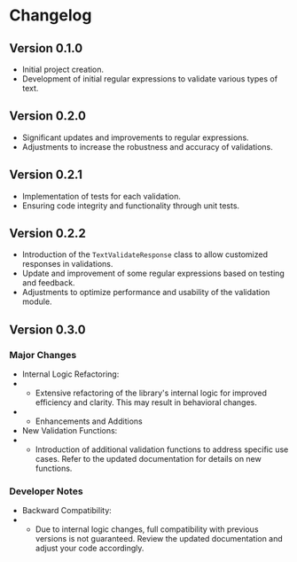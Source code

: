 # Changelog

## Version 0.1.0
- Initial project creation.
- Development of initial regular expressions to validate various types of text.

## Version 0.2.0
- Significant updates and improvements to regular expressions.
- Adjustments to increase the robustness and accuracy of validations.

## Version 0.2.1
- Implementation of tests for each validation.
- Ensuring code integrity and functionality through unit tests.

## Version 0.2.2
- Introduction of the `TextValidateResponse` class to allow customized responses in validations.
- Update and improvement of some regular expressions based on testing and feedback.
- Adjustments to optimize performance and usability of the validation module.

## Version 0.3.0

### Major Changes
- Internal Logic Refactoring:
- * Extensive refactoring of the library's internal logic for improved efficiency and clarity. This may result in behavioral changes. 
- * Enhancements and Additions
- New Validation Functions:
- * Introduction of additional validation functions to address specific use cases. Refer to the updated documentation for details on new functions.

### Developer Notes
- Backward Compatibility:
- * Due to internal logic changes, full compatibility with previous versions is not guaranteed. Review the updated documentation and adjust your code accordingly.